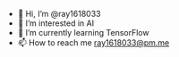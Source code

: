- 👋 Hi, I’m @ray1618033
- 👀 I’m interested in AI
- 🌱 I’m currently learning TensorFlow
- 📫 How to reach me ray1618033@pm.me

<!---
ray1618033/ray1618033 is a ✨ special ✨ repository because its `README.md` (this file) appears on your GitHub profile.
You can click the Preview link to take a look at your changes.
--->
